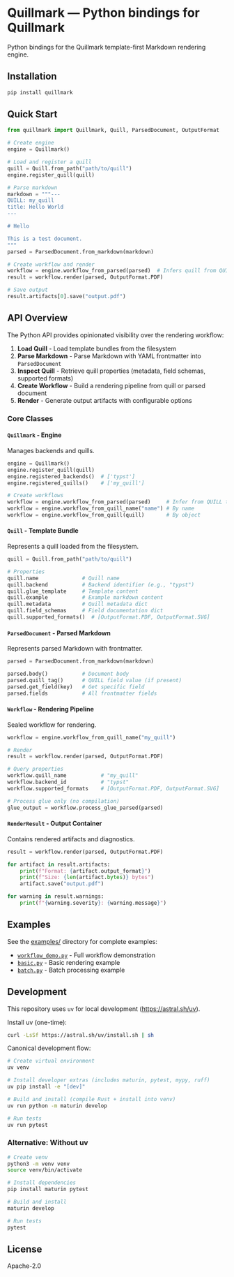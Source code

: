 # Quillmark — Python bindings for Quillmark

Python bindings for the Quillmark template-first Markdown rendering engine.

## Installation

```bash
pip install quillmark
```

## Quick Start

```python
from quillmark import Quillmark, Quill, ParsedDocument, OutputFormat

# Create engine
engine = Quillmark()

# Load and register a quill
quill = Quill.from_path("path/to/quill")
engine.register_quill(quill)

# Parse markdown
markdown = """---
QUILL: my_quill
title: Hello World
---

# Hello

This is a test document.
"""
parsed = ParsedDocument.from_markdown(markdown)

# Create workflow and render
workflow = engine.workflow_from_parsed(parsed)  # Infers quill from QUILL tag
result = workflow.render(parsed, OutputFormat.PDF)

# Save output
result.artifacts[0].save("output.pdf")
```

## API Overview

The Python API provides opinionated visibility over the rendering workflow:

1. **Load Quill** - Load template bundles from the filesystem
2. **Parse Markdown** - Parse Markdown with YAML frontmatter into `ParsedDocument`
3. **Inspect Quill** - Retrieve quill properties (metadata, field schemas, supported formats)
4. **Create Workflow** - Build a rendering pipeline from quill or parsed document
5. **Render** - Generate output artifacts with configurable options

### Core Classes

#### `Quillmark` - Engine

Manages backends and quills.

```python
engine = Quillmark()
engine.register_quill(quill)
engine.registered_backends()  # ['typst']
engine.registered_quills()    # ['my_quill']

# Create workflows
workflow = engine.workflow_from_parsed(parsed)     # Infer from QUILL tag
workflow = engine.workflow_from_quill_name("name") # By name
workflow = engine.workflow_from_quill(quill)       # By object
```

#### `Quill` - Template Bundle

Represents a quill loaded from the filesystem.

```python
quill = Quill.from_path("path/to/quill")

# Properties
quill.name              # Quill name
quill.backend           # Backend identifier (e.g., "typst")
quill.glue_template     # Template content
quill.example           # Example markdown content
quill.metadata          # Quill metadata dict
quill.field_schemas     # Field documentation dict
quill.supported_formats()  # [OutputFormat.PDF, OutputFormat.SVG]
```

#### `ParsedDocument` - Parsed Markdown

Represents parsed Markdown with frontmatter.

```python
parsed = ParsedDocument.from_markdown(markdown)

parsed.body()           # Document body
parsed.quill_tag()      # QUILL field value (if present)
parsed.get_field(key)   # Get specific field
parsed.fields           # All frontmatter fields
```

#### `Workflow` - Rendering Pipeline

Sealed workflow for rendering.

```python
workflow = engine.workflow_from_quill_name("my_quill")

# Render
result = workflow.render(parsed, OutputFormat.PDF)

# Query properties
workflow.quill_name           # "my_quill"
workflow.backend_id           # "typst"
workflow.supported_formats    # [OutputFormat.PDF, OutputFormat.SVG]

# Process glue only (no compilation)
glue_output = workflow.process_glue_parsed(parsed)
```

#### `RenderResult` - Output Container

Contains rendered artifacts and diagnostics.

```python
result = workflow.render(parsed, OutputFormat.PDF)

for artifact in result.artifacts:
    print(f"Format: {artifact.output_format}")
    print(f"Size: {len(artifact.bytes)} bytes")
    artifact.save("output.pdf")

for warning in result.warnings:
    print(f"{warning.severity}: {warning.message}")
```

## Examples

See the [examples/](examples/) directory for complete examples:

- [`workflow_demo.py`](examples/workflow_demo.py) - Full workflow demonstration
- [`basic.py`](examples/basic.py) - Basic rendering example
- [`batch.py`](examples/batch.py) - Batch processing example

## Development

This repository uses `uv` for local development (https://astral.sh/uv).

Install uv (one-time):

```zsh
curl -LsSf https://astral.sh/uv/install.sh | sh
```

Canonical development flow:

```zsh
# Create virtual environment
uv venv

# Install developer extras (includes maturin, pytest, mypy, ruff)
uv pip install -e "[dev]"

# Build and install (compile Rust + install into venv)
uv run python -m maturin develop

# Run tests
uv run pytest
```

### Alternative: Without uv

```bash
# Create venv
python3 -m venv venv
source venv/bin/activate

# Install dependencies
pip install maturin pytest

# Build and install
maturin develop

# Run tests
pytest
```

## License

Apache-2.0